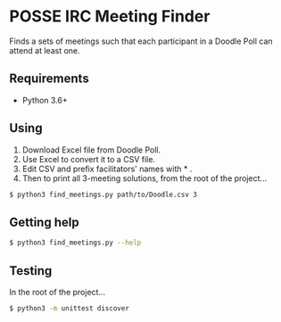 # POSSE IRC Meeting Finder

Finds a sets of meetings such that each participant in a Doodle Poll can attend
at least one.

## Requirements

* Python 3.6+

## Using

1. Download Excel file from Doodle Poll.
2. Use Excel to convert it to a CSV file.
3. Edit CSV and prefix facilitators' names with * .
4. Then to print all 3-meeting solutions, from the root of the project...

```bash
$ python3 find_meetings.py path/to/Doodle.csv 3
```

## Getting help

```bash
$ python3 find_meetings.py --help
```

## Testing

In the root of the project...

```bash
$ python3 -m unittest discover
```
